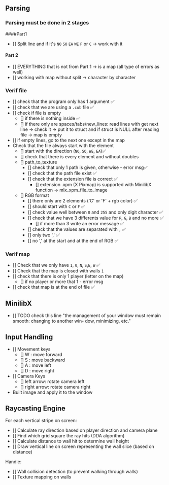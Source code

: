 ## Parsing

### Parsing must be done in 2 stages
####Part1
 - [] Split line and if it's `NO` `SO` `EA` `WE` `F` or `C` -> work with it

#### Part 2
 - [] EVERYTHING that is not from Part 1 -> is a map (all type of errors as well)
 - [] working with map without split -> character by character





### Verif file
- [] check that the program only has 1 argument ✅
- [] check that we are using a `.cub` file ✅
- [] check if file is empty
	- [] if there is nothing inside ✅
	- [] if there only are spaces/tabs/new_lines:
		read lines with get next line -> check it -> put it to struct and 
		if struct is NULL after reading file -> map is empty
- [] if empty lines, go to the next one except in the map
- Check that the file always start with the element
	- [] start with the direction (`NO`, `SO`, `WE`, `EA`)✅
	- [] check that there is every element and without doubles
	- [] path_to_texture
		- [] check that only 1 path is given, otherwise - error msg✅
		- [] check that the path file exist ✅
		- [] check that the extension file is correct ✅
			- [] extension .xpm (X Pixmap) is supported with MinilibX
				function -> mlx_xpm_file_to_image
	- [] RGB format
		- [] there only are 2 elements ('C' or 'F' + rgb color) ✅
		- [] should start with `C` or `F` ✅
		- [] check value well between `0` and `255` and only digit character ✅
		- [] check that we have 3 differents value for `R`, `G`, `B` and no more ✅
			- [] if more than 3 write an error message ✅
		- [] check that the values are separated with `,` ✅
		- [] only two ',' ✅
		- [] no ',' at the start and at the end of RGB ✅		
		

### Verif map

- [] Check that we only have `1`, `0`, `N`, `S`,`E`, `W` ✅
- [] Check that the map is closed with walls `1`
- [] check that there is only 1 player (letter on the map)
	- [] if no player or more that 1 - error msg
- [] check that map is at the end of file ✅


## MinilibX

- [] TODO check this line "the management of your window must remain smooth: changing to another win-
dow, minimizing, etc."

## Input Handling

- [] Movement keys
	- [] W : move forward
	- [] S : move backward
	- [] A : move left
	- [] D : move right
- [] Camera Keys
	- [] left arrow: rotate camera left
	- [] right arrow: rotate camera right
- Built image and apply it to the window

## Raycasting Engine

For each vertical stripe on screen:
- [] Calculate ray direction based on player direction and camera plane
- [] Find which grid square the ray hits (DDA algorithm)
- [] Calculate distance to wall hit to determine wall height
- [] Draw vertical line on screen representing the wall slice (based on distance)

Handle:
- [] Wall collision detection (to prevent walking through walls)
- [] Texture mapping on walls
